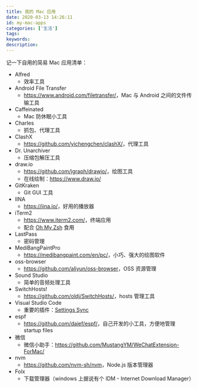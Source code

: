 ```yaml
---
title: 我的 Mac 应用
date: 2020-03-13 14:26:11
id: my-mac-apps
categories: ['生活']
tags:
keywords:
description:
---
```


记一下自用的简易 Mac 应用清单：

<!-- more -->

- Alfred
  - 效率工具
- Android File Transfer
  - <https://www.android.com/filetransfer/>，Mac 与 Android 之间的文件传输工具
- Caffeinated
  - Mac 防休眠小工具
- Charles
  - 抓包、代理工具
- ClashX
  - <https://github.com/yichengchen/clashX/>，代理工具
- Dr. Unarchiver
  - 压缩包解压工具
- draw.io
  - <https://github.com/jgraph/drawio/>，绘图工具
  - 在线绘制：<https://www.draw.io/>
- GitKraken
  - Git GUI 工具
- IINA
  - <https://iina.io/>，好用的播放器
- iTerm2
  - <https://www.iterm2.com/>，终端应用
  - 配合 [Oh My Zsh](https://ohmyz.sh/) 食用
- LastPass
  - 密码管理
- MediBangPaintPro
  - <https://medibangpaint.com/en/pc/>，小巧、强大的绘图软件
- oss-browser
  - <https://github.com/aliyun/oss-browser>，OSS 资源管理
- Sound Studio
  - 简单的音频处理工具
- SwitchHosts!
  - <https://github.com/oldj/SwitchHosts/>，hosts 管理工具
- Visual Studio Code
  - 重要的插件：[Settings Sync](https://marketplace.visualstudio.com/items?itemName=Shan.code-settings-sync/)
- espf
  - <https://github.com/daief/espf/>，自己开发的小工具，方便地管理 startup files
- 微信
  - 微信小助手：<https://github.com/MustangYM/WeChatExtension-ForMac/>
- nvm
  - <https://github.com/nvm-sh/nvm>，Node.js 版本管理器
- Folx
  - 下载管理器（windows 上据说有个 IDM - Internet Download Manager）
